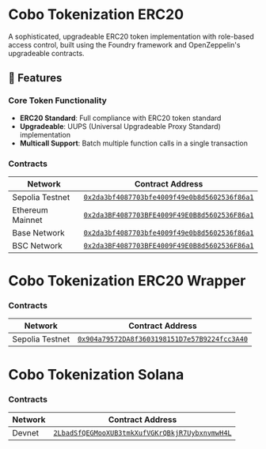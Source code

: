 # Cobo Tokenization ERC20 

A sophisticated, upgradeable ERC20 token implementation with role-based access control, built using the Foundry framework and OpenZeppelin's upgradeable contracts.

## 🌟 Features

### Core Token Functionality
- **ERC20 Standard**: Full compliance with ERC20 token standard
- **Upgradeable**: UUPS (Universal Upgradeable Proxy Standard) implementation
- **Multicall Support**: Batch multiple function calls in a single transaction

### Contracts

| Network         | Contract Address                                                               |
|------------------|------------------------------------------------------------------------------|
| Sepolia Testnet  | [`0x2da3bf4087703bfe4009f49e0b8d5602536f86a1`](https://sepolia.etherscan.io/address/0x2da3bf4087703bfe4009f49e0b8d5602536f86a1#code) |
| Ethereum Mainnet | [`0x2da3BF4087703BFE4009F49E0B8d5602536F86a1`](https://etherscan.io/address/0x2da3BF4087703BFE4009F49E0B8d5602536F86a1#code) |
| Base Network     | [`0x2da3bf4087703bfe4009f49e0b8d5602536f86a1`](https://basescan.org/address/0x2da3BF4087703BFE4009F49E0B8d5602536F86a1#code) |
| BSC Network      | [`0x2da3BF4087703BFE4009F49E0B8d5602536F86a1`](https://bscscan.com/address/0x2da3BF4087703BFE4009F49E0B8d5602536F86a1#code) |

# Cobo Tokenization ERC20 Wrapper 

### Contracts

| Network         | Contract Address                                                               |
|------------------|------------------------------------------------------------------------------|
| Sepolia Testnet  | [`0x904a79572DA8f3603198151D7e57B9224fcc3A40`](https://sepolia.etherscan.io/address/0x904a79572DA8f3603198151D7e57B9224fcc3A40#code) |

# Cobo Tokenization Solana 

### Contracts

| Network         | Contract Address                                                               |
|------------------|------------------------------------------------------------------------------|
| Devnet  | [`2LbadSfQEGMooXUB3tmkXufVGKrQBkjR7UybxnvmwH4L`](https://solscan.io/account/2LbadSfQEGMooXUB3tmkXufVGKrQBkjR7UybxnvmwH4L?cluster=devnet) |

